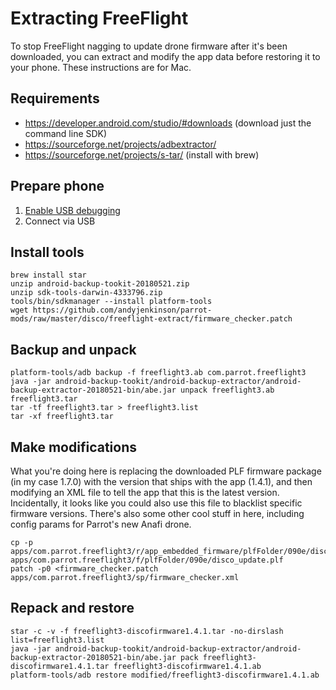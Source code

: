 # Extracting FreeFlight

To stop FreeFlight nagging to update drone firmware after it's been downloaded, you can extract and modify the app data before restoring it to your phone. These instructions are for Mac.

## Requirements

* https://developer.android.com/studio/#downloads (download just the command line SDK)
* https://sourceforge.net/projects/adbextractor/
* https://sourceforge.net/projects/s-tar/ (install with brew)

## Prepare phone

1. [Enable USB debugging](https://www.technewscentral.com/how-to-enable-usb-debugging-and-developer-options-in-android-4-2-and-higher-android-4-2android-4-3android-4-4/id_7250)
2. Connect via USB

## Install tools
```
brew install star
unzip android-backup-tookit-20180521.zip
unzip sdk-tools-darwin-4333796.zip
tools/bin/sdkmanager --install platform-tools
wget https://github.com/andyjenkinson/parrot-mods/raw/master/disco/freeflight-extract/firmware_checker.patch
```
## Backup and unpack
```
platform-tools/adb backup -f freeflight3.ab com.parrot.freeflight3
java -jar android-backup-tookit/android-backup-extractor/android-backup-extractor-20180521-bin/abe.jar unpack freeflight3.ab freeflight3.tar
tar -tf freeflight3.tar > freeflight3.list
tar -xf freeflight3.tar
```
## Make modifications
What you're doing here is replacing the downloaded PLF firmware package (in my case 1.7.0) with the version that ships with the app (1.4.1), and then modifying an XML file to tell the app that this is the latest version.
Incidentally, it looks like you could also use this file to blacklist specific firmware versions. There's also some other cool stuff in here, including config params for Parrot's new Anafi drone.
```
cp -p apps/com.parrot.freeflight3/r/app_embedded_firmware/plfFolder/090e/disco_update.plf apps/com.parrot.freeflight3/f/plfFolder/090e/disco_update.plf
patch -p0 <firmware_checker.patch apps/com.parrot.freeflight3/sp/firmware_checker.xml
```
## Repack and restore
```
star -c -v -f freeflight3-discofirmware1.4.1.tar -no-dirslash list=freeflight3.list
java -jar android-backup-tookit/android-backup-extractor/android-backup-extractor-20180521-bin/abe.jar pack freeflight3-discofirmware1.4.1.tar freeflight3-discofirmware1.4.1.ab
platform-tools/adb restore modified/freeflight3-discofirmware1.4.1.ab
```
